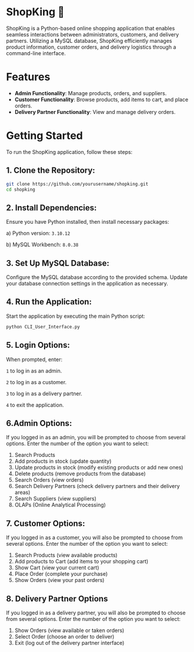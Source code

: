 # ShopKing 👑

ShopKing is a Python-based online shopping application that enables seamless interactions between administrators, customers, and delivery partners. Utilizing a MySQL database, ShopKing efficiently manages product information, customer orders, and delivery logistics through a command-line interface.

# Features

- **Admin Functionality**: Manage products, orders, and suppliers.
- **Customer Functionality**: Browse products, add items to cart, and place orders.
- **Delivery Partner Functionality**: View and manage delivery orders.

# Getting Started

To run the ShopKing application, follow these steps:

## 1. Clone the Repository:
   ```bash
   git clone https://github.com/yourusername/shopking.git
   cd shopking
   ```
## 2. Install Dependencies:

Ensure you have Python installed, then install necessary packages:

a) Python version: ```3.10.12```

b) MySQL Workbench: `8.0.38`


## 3. Set Up MySQL Database:

Configure the MySQL database according to the provided schema. Update your database connection settings in the application as necessary.

## 4. Run the Application:

Start the application by executing the main Python script:
```bash
python CLI_User_Interface.py
```

## 5. Login Options:

When prompted, enter:

 `1` to log in as an admin.
 

`2` to log in as a customer.

`3` to log in as a delivery partner.

`4` to exit the application.

## 6.Admin Options:

If you logged in as an admin, you will be prompted to choose from several options. Enter the number of the option you want to select:

1. Search Products
2. Add products in stock (update quantity)
3. Update products in stock (modify existing products or add new ones)
4. Delete products (remove products from the database)
5. Search Orders (view orders)
6. Search Delivery Partners (check delivery partners and their delivery areas)
7. Search Suppliers (view suppliers)
8. OLAPs (Online Analytical Processing)

## 7. Customer Options:

If you logged in as a customer, you will also be prompted to choose from several options. Enter the number of the option you want to select:

1. Search Products (view available products)
2. Add products to Cart (add items to your shopping cart)
3. Show Cart (view your current cart)
4. Place Order (complete your purchase)
5. Show Orders (view your past orders)

## 8. Delivery Partner Options

If you logged in as a delivery partner, you will also be prompted to choose from several options. Enter the number of the option you want to select:

1. Show Orders (view available or taken orders)
2. Select Order (choose an order to deliver)
3. Exit (log out of the delivery partner interface)






